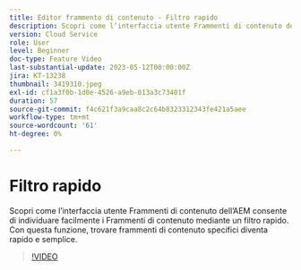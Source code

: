 ```yaml
---
title: Editor frammento di contenuto - Filtro rapido
description: Scopri come l’interfaccia utente Frammenti di contenuto dell’AEM consente di individuare facilmente i Frammenti di contenuto mediante un filtro rapido. Con questa funzione, trovare frammenti di contenuto specifici diventa rapido e semplice.
version: Cloud Service
role: User
level: Beginner
doc-type: Feature Video
last-substantial-update: 2023-05-12T00:00:00Z
jira: KT-13238
thumbnail: 3419310.jpeg
exl-id: cf1a3f0b-1d0e-4526-a9eb-013a3c73401f
duration: 57
source-git-commit: f4c621f3a9caa8c2c64b8323312343fe421a5aee
workflow-type: tm+mt
source-wordcount: '61'
ht-degree: 0%

---
```


# Filtro rapido

Scopri come l’interfaccia utente Frammenti di contenuto dell’AEM consente di individuare facilmente i Frammenti di contenuto mediante un filtro rapido. Con questa funzione, trovare frammenti di contenuto specifici diventa rapido e semplice.

>[!VIDEO](https://video.tv.adobe.com/v/3419310/?learn=on)
